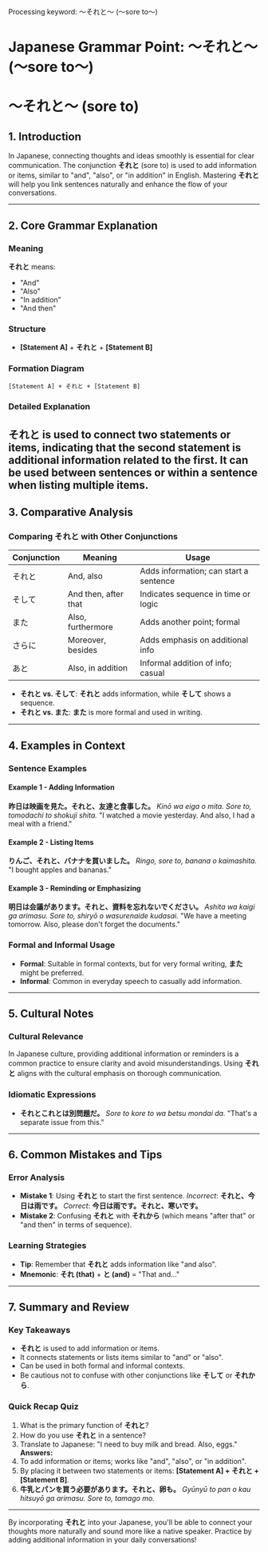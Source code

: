 Processing keyword: ～それと～ (〜sore to〜)
# Japanese Grammar Point: ～それと～ (〜sore to〜)
# 〜それと〜 (sore to)
## 1. Introduction
In Japanese, connecting thoughts and ideas smoothly is essential for clear communication. The conjunction **それと** (sore to) is used to add information or items, similar to "and", "also", or "in addition" in English. Mastering **それと** will help you link sentences naturally and enhance the flow of your conversations.

---
## 2. Core Grammar Explanation
### Meaning
**それと** means:
- "And"
- "Also"
- "In addition"
- "And then"
### Structure
- **[Statement A]** + **それと** + **[Statement B]**
### Formation Diagram
```
[Statement A] + それと + [Statement B]
```
### Detailed Explanation
**それと** is used to connect two statements or items, indicating that the second statement is additional information related to the first. It can be used between sentences or within a sentence when listing multiple items.
---
## 3. Comparative Analysis
### Comparing それと with Other Conjunctions
| Conjunction | Meaning             | Usage                                   |
|-------------|---------------------|-----------------------------------------|
| それと      | And, also           | Adds information; can start a sentence  |
| そして      | And then, after that| Indicates sequence in time or logic     |
| また        | Also, furthermore   | Adds another point; formal              |
| さらに      | Moreover, besides   | Adds emphasis on additional info        |
| あと        | Also, in addition   | Informal addition of info; casual       |
- **それと vs. そして**: **それと** adds information, while **そして** shows a sequence.
- **それと vs. また**: **また** is more formal and used in writing.
---
## 4. Examples in Context
### Sentence Examples
#### Example 1 - Adding Information
**昨日は映画を見た。それと、友達と食事した。**
*Kinō wa eiga o mita. Sore to, tomodachi to shokuji shita.*
"I watched a movie yesterday. And also, I had a meal with a friend."
#### Example 2 - Listing Items
**りんご、それと、バナナを買いました。**
*Ringo, sore to, banana o kaimashita.*
"I bought apples and bananas."
#### Example 3 - Reminding or Emphasizing
**明日は会議があります。それと、資料を忘れないでください。**
*Ashita wa kaigi ga arimasu. Sore to, shiryō o wasurenaide kudasai.*
"We have a meeting tomorrow. Also, please don't forget the documents."
### Formal and Informal Usage
- **Formal**: Suitable in formal contexts, but for very formal writing, **また** might be preferred.
- **Informal**: Common in everyday speech to casually add information.
---
## 5. Cultural Notes
### Cultural Relevance
In Japanese culture, providing additional information or reminders is a common practice to ensure clarity and avoid misunderstandings. Using **それと** aligns with the cultural emphasis on thorough communication.
### Idiomatic Expressions
- **それとこれとは別問題だ。**
  *Sore to kore to wa betsu mondai da.*
  "That's a separate issue from this."
---
## 6. Common Mistakes and Tips
### Error Analysis
- **Mistake 1**: Using **それと** to start the first sentence.
  *Incorrect*: **それと、今日は雨です。**
  *Correct*: **今日は雨です。それと、寒いです。**
- **Mistake 2**: Confusing **それと** with **それから** (which means "after that" or "and then" in terms of sequence).
### Learning Strategies
- **Tip**: Remember that **それと** adds information like "and also".
- **Mnemonic**: **それ (that)** + **と (and)** = "That and..."
---
## 7. Summary and Review
### Key Takeaways
- **それと** is used to add information or items.
- It connects statements or lists items similar to "and" or "also".
- Can be used in both formal and informal contexts.
- Be cautious not to confuse with other conjunctions like **そして** or **それから**.
### Quick Recap Quiz
1. What is the primary function of **それと**?
2. How do you use **それと** in a sentence?
3. Translate to Japanese: "I need to buy milk and bread. Also, eggs."
**Answers:**
1. To add information or items; works like "and", "also", or "in addition".
2. By placing it between two statements or items: **[Statement A] + それと + [Statement B]**.
3. **牛乳とパンを買う必要があります。それと、卵も。**
   *Gyūnyū to pan o kau hitsuyō ga arimasu. Sore to, tamago mo.*
---
By incorporating **それと** into your Japanese, you'll be able to connect your thoughts more naturally and sound more like a native speaker. Practice by adding additional information in your daily conversations!

